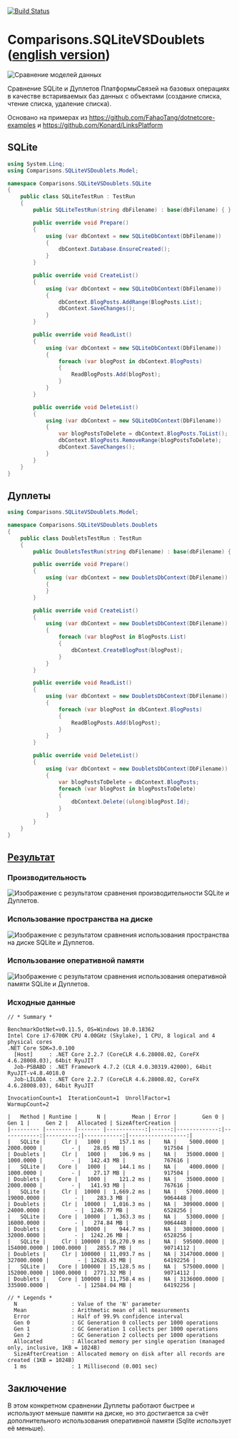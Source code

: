 [![Build Status](https://travis-ci.com/linksplatform/Comparisons.SQLiteVSDoublets.svg?branch=master)](https://travis-ci.com/linksplatform/Comparisons.SQLiteVSDoublets)

# Comparisons.SQLiteVSDoublets ([english version](README.md))

![Сравнение моделей данных](https://github.com/LinksPlatform/Documentation/raw/master/doc/ModelsComparison/relational_model_vs_associative_model_vs_links_ru.png)

Сравнение SQLite и Дуплетов ПлатформыСвязей на базовых операциях в качестве встариваемых баз данных с объектами (создание списка, чтение списка, удаление списка).

Основано на примерах из https://github.com/FahaoTang/dotnetcore-examples и https://github.com/Konard/LinksPlatform

## SQLite
```C#
using System.Linq;
using Comparisons.SQLiteVSDoublets.Model;

namespace Comparisons.SQLiteVSDoublets.SQLite
{
    public class SQLiteTestRun : TestRun
    {
        public SQLiteTestRun(string dbFilename) : base(dbFilename) { }

        public override void Prepare()
        {
            using (var dbContext = new SQLiteDbContext(DbFilename))
            {
                dbContext.Database.EnsureCreated();
            }
        }

        public override void CreateList()
        {
            using (var dbContext = new SQLiteDbContext(DbFilename))
            {
                dbContext.BlogPosts.AddRange(BlogPosts.List);
                dbContext.SaveChanges();
            }
        }

        public override void ReadList()
        {
            using (var dbContext = new SQLiteDbContext(DbFilename))
            {
                foreach (var blogPost in dbContext.BlogPosts)
                {
                    ReadBlogPosts.Add(blogPost);
                }
            }
        }

        public override void DeleteList()
        {
            using (var dbContext = new SQLiteDbContext(DbFilename))
            {
                var blogPostsToDelete = dbContext.BlogPosts.ToList();
                dbContext.BlogPosts.RemoveRange(blogPostsToDelete);
                dbContext.SaveChanges();
            }
        }
    }
}
```

## Дуплеты
``` C#
using Comparisons.SQLiteVSDoublets.Model;

namespace Comparisons.SQLiteVSDoublets.Doublets
{
    public class DoubletsTestRun : TestRun
    {
        public DoubletsTestRun(string dbFilename) : base(dbFilename) { }

        public override void Prepare()
        {
            using (var dbContext = new DoubletsDbContext(DbFilename))
            {
            }
        }

        public override void CreateList()
        {
            using (var dbContext = new DoubletsDbContext(DbFilename))
            {
                foreach (var blogPost in BlogPosts.List)
                {
                    dbContext.CreateBlogPost(blogPost);
                }
            }
        }

        public override void ReadList()
        {
            using (var dbContext = new DoubletsDbContext(DbFilename))
            {
                foreach (var blogPost in dbContext.BlogPosts)
                {
                    ReadBlogPosts.Add(blogPost);
                }
            }
        }

        public override void DeleteList()
        {
            using (var dbContext = new DoubletsDbContext(DbFilename))
            {
                var blogPostsToDelete = dbContext.BlogPosts;
                foreach (var blogPost in blogPostsToDelete)
                {
                    dbContext.Delete((ulong)blogPost.Id);
                }
            }
        }
    }
}
```

## [Результат](https://www.icloud.com/keynote/0cYVNWkWD5RLU0k-XIBs3qWkA#Sqlite_vs_Doublets)

### Производительность
![Изображение с результатом сравнения производительности SQLite и Дуплетов.](https://raw.githubusercontent.com/linksplatform/Documentation/master/doc/Examples/sqlite_vs_doublets_performance.png "Результат сравнения производительности SQLite и Дуплетов")

### Использование пространства на диске
![Изображение с результатом сравнения использования пространства на диске SQLite и Дуплетов.](https://raw.githubusercontent.com/linksplatform/Documentation/master/doc/Examples/sqlite_vs_doublets_disk_usage.png "Результат сравнения использования пространства на диске SQLite и Дуплетов")

### Использование оперативной памяти
![Изображение с результатом сравнения использования оперативной памяти SQLite и Дуплетов.](https://raw.githubusercontent.com/linksplatform/Documentation/master/doc/Examples/sqlite_vs_doublets_ram_usage.png "Результат сравнения использования оперативной памяти SQLite и Дуплетов")

### Исходные данные
```
// * Summary *

BenchmarkDotNet=v0.11.5, OS=Windows 10.0.18362
Intel Core i7-6700K CPU 4.00GHz (Skylake), 1 CPU, 8 logical and 4 physical cores
.NET Core SDK=3.0.100
  [Host]     : .NET Core 2.2.7 (CoreCLR 4.6.28008.02, CoreFX 4.6.28008.03), 64bit RyuJIT
  Job-PSBABD : .NET Framework 4.7.2 (CLR 4.0.30319.42000), 64bit RyuJIT-v4.8.4018.0
  Job-LILDDA : .NET Core 2.2.7 (CoreCLR 4.6.28008.02, CoreFX 4.6.28008.03), 64bit RyuJIT

InvocationCount=1  IterationCount=1  UnrollFactor=1
WarmupCount=2

|   Method | Runtime |      N |        Mean | Error |        Gen 0 |       Gen 1 |     Gen 2 |   Allocated | SizeAfterCreation |
|--------- |-------- |------- |------------:|------:|-------------:|------------:|----------:|------------:|------------------:|
|   SQLite |     Clr |   1000 |    157.1 ms |    NA |    5000.0000 |   2000.0000 |         - |    28.05 MB |            917504 |
| Doublets |     Clr |   1000 |    106.9 ms |    NA |   35000.0000 |   1000.0000 |         - |   142.43 MB |            767616 |
|   SQLite |    Core |   1000 |    144.1 ms |    NA |    4000.0000 |   1000.0000 |         - |    27.17 MB |            917504 |
| Doublets |    Core |   1000 |    121.2 ms |    NA |   35000.0000 |   2000.0000 |         - |   141.93 MB |            767616 |
|   SQLite |     Clr |  10000 |  1,669.2 ms |    NA |   57000.0000 |  19000.0000 |         - |    283.3 MB |           9064448 |
| Doublets |     Clr |  10000 |  1,016.3 ms |    NA |  309000.0000 |  24000.0000 |         - |  1246.77 MB |           6528256 |
|   SQLite |    Core |  10000 |  1,363.3 ms |    NA |   53000.0000 |  16000.0000 |         - |   274.84 MB |           9064448 |
| Doublets |    Core |  10000 |    944.7 ms |    NA |  308000.0000 |  32000.0000 |         - |  1242.26 MB |           6528256 |
|   SQLite |     Clr | 100000 | 16,270.9 ms |    NA |  595000.0000 | 154000.0000 | 1000.0000 |   2855.7 MB |          90714112 |
| Doublets |     Clr | 100000 | 11,093.7 ms |    NA | 3147000.0000 | 327000.0000 |         - | 12628.43 MB |          64192256 |
|   SQLite |    Core | 100000 | 15,128.5 ms |    NA |  575000.0000 | 152000.0000 | 1000.0000 |  2771.32 MB |          90714112 |
| Doublets |    Core | 100000 | 11,758.4 ms |    NA | 3136000.0000 | 335000.0000 |         - | 12584.04 MB |          64192256 |

// * Legends *
  N                 : Value of the 'N' parameter
  Mean              : Arithmetic mean of all measurements
  Error             : Half of 99.9% confidence interval
  Gen 0             : GC Generation 0 collects per 1000 operations
  Gen 1             : GC Generation 1 collects per 1000 operations
  Gen 2             : GC Generation 2 collects per 1000 operations
  Allocated         : Allocated memory per single operation (managed only, inclusive, 1KB = 1024B)
  SizeAfterCreation : Allocated memory on disk after all records are created (1KB = 1024B)
  1 ms              : 1 Millisecond (0.001 sec)
```


## Заключение

В этом конкретном сравнении Дуплеты работают быстрее и используют меньше памяти на диске, но это достигается за счёт дополнительного использования оперативной памяти (Sqlite использует её меньше).

